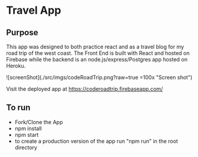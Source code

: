 # Travel App
## Purpose
This app was designed to both practice react and as a travel blog for my road trip of the west coast. The Front End is built with React and hosted on Firebase while the backend is an node.js/express/Postgres app hosted on Heroku. 

![screenShot](./src/imgs/codeRoadTrip.png?raw=true =100x "Screen shot")

Visit the deployed app at https://coderoadtrip.firebaseapp.com/

## To run
- Fork/Clone the App
- npm install
- npm start
- to create a production version of the app run "npm run" in the root directory
